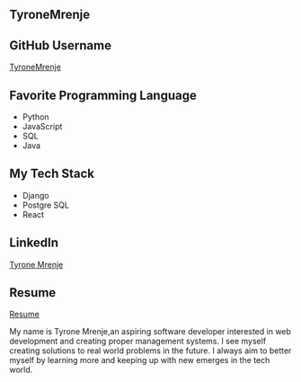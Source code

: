 
## TyroneMrenje

## GitHub Username
[TyroneMrenje](https://github.com/TyroneMrenje)

## Favorite Programming Language
- Python
- JavaScript
- SQL
- Java

## My Tech Stack
- Django
- Postgre SQL
- React



## LinkedIn
[Tyrone Mrenje](https://www.linkedin.com/in/tyrone-mrenje-35314)

## Resume
[Resume](https://docs.google.com/document/d/1AF1sUrN50JYs2Gti9AJm7INs5HGO3NfnIqlWmfkqFhU/edit?usp=sharing)

 My name is Tyrone Mrenje,an aspiring software developer interested in web development and creating proper management systems. I see myself creating solutions to real world problems in the future. I always aim to better myself by learning more and keeping up with new emerges in the tech world.

